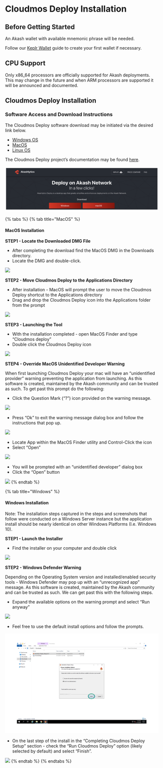 # Cloudmos Deploy Installation

## **Before Getting Started**

An Akash wallet with available mnemonic phrase will be needed.

Follow our [Keplr Wallet](../../tokens-and-wallets/keplr.md) guide to create your first wallet if necessary.

## CPU Support

Only x86\_64 processors are officially supported for Akash deployments. This may change in the future and when ARM processors are supported it will be announced and documented.

## **Cloudmos Deploy Installation**

### **Software Access and Download Instructions**

The Cloudmos Deploy software download may be initiated via the desired link below.

* [Windows OS](https://github.com/maxmaxlabs/cloudmos-deploy/releases/download/v0.17.1/Cloudmos-Deploy-0.17.1.exe)
* [MacOS](https://github.com/maxmaxlabs/cloudmos-deploy/releases/download/v0.17.1/Cloudmos-Deploy-0.17.1.dmg)
* [Linux OS](https://github.com/maxmaxlabs/cloudmos-deploy/releases/download/v0.17.1/Cloudmos-Deploy-0.17.1.AppImage)

The Cloudmos Deploy project’s documentation may be found [here](https://cloudmos.io/cloud-deploy).

![](<../../.gitbook/assets/AkashlyticsDownloadScreen (1).png>)

{% tabs %}
{% tab title="MacOS" %}
#### MacOS Installation

**STEP1 - Locate the Downloaded DMG File**

* After completing the download find the MacOS DMG in the Downloads directory.
* Locate the DMG and double-click.

![](https://files.gitbook.com/v0/b/gitbook-x-prod.appspot.com/o/spaces%2F-LrNFlfuifzmQ\_NMKu9C-887967055%2Fuploads%2FJ4Gme2vGJERzhsmkBuVO%2FMacOSDMGScreen.png?alt=media\&token=4aa671ae-4a58-4cd3-b9af-6a07b166bdaa)

**STEP2 - Move Cloudmos Deploy to the Applications Directory**

* After installation - MacOS will prompt the user to move the Cloudmos Deploy shortcut to the Applications directory
* Drag and drop the Cloudmos Deploy icon into the Applications folder from the prompt

![](https://files.gitbook.com/v0/b/gitbook-x-prod.appspot.com/o/spaces%2F-LrNFlfuifzmQ\_NMKu9C-887967055%2Fuploads%2FFqQtQMGB0mpwBFXUEl9U%2FMacOSDrapToApp.png?alt=media\&token=52846cd2-2f21-4185-bb29-36b0e49724e8)

**STEP3 - Launching the Tool**

* With the installation completed - open MacOS Finder and type “Cloudmos deploy”
* Double click the Cloudmos Deploy icon

![](https://files.gitbook.com/v0/b/gitbook-x-prod.appspot.com/o/spaces%2F-LrNFlfuifzmQ\_NMKu9C-887967055%2Fuploads%2Fb1ffi1K08QEnaubHV71P%2FakashlyticsLaunch.png?alt=media\&token=474d2a3d-242d-437d-8948-a12764222245)

**STEP4 - Override MacOS Unidentified Developer Warning**

When first launching Cloudmos Deploy your mac will have an “unidentified provider” warning preventing the application from launching. As this software is created, maintained by the Akash community and can be trusted as such. To get past this prompt do the following:

* Click the Question Mark (“?”) icon provided on the warning message.

![](https://files.gitbook.com/v0/b/gitbook-x-prod.appspot.com/o/spaces%2F-LrNFlfuifzmQ\_NMKu9C-887967055%2Fuploads%2FKwpv6Dp8WUCVMokLDCyt%2FMacOSISecurityWarn.png?alt=media\&token=18ff0470-68a5-472e-add3-abe7f6cd1c61)

* Press “Ok” to exit the warning message dialog box and follow the instructions that pop up.

![](https://files.gitbook.com/v0/b/gitbook-x-prod.appspot.com/o/spaces%2F-LrNFlfuifzmQ\_NMKu9C-887967055%2Fuploads%2FPwQlye61jPV7Aqnv0V3s%2FmacOSOverride.png?alt=media\&token=42022160-a110-4f9d-97ea-d3b42376106a)

* Locate App within the MacOS Finder utility and Control-Click the icon
* Select “Open”

![](https://files.gitbook.com/v0/b/gitbook-x-prod.appspot.com/o/spaces%2F-LrNFlfuifzmQ\_NMKu9C-887967055%2Fuploads%2FreT3OWEdRQgR6UaH75h2%2FmacOSFileOpen.png?alt=media\&token=3cf8a54f-1570-4ed8-b8c4-79926ec311b1)

* You will be prompted with an “unidentified developer” dialog box
* Click the “Open” button

![](https://files.gitbook.com/v0/b/gitbook-x-prod.appspot.com/o/spaces%2F-LrNFlfuifzmQ\_NMKu9C-887967055%2Fuploads%2FUDYHUjXHwMEHRzlJt50z%2FmacOSFileOpen2.png?alt=media\&token=37c21329-e3d0-469f-b13c-1254313bcf3b)
{% endtab %}

{% tab title="Windows" %}
#### Windows Installation

Note: The installation steps captured in the steps and screenshots that follow were conducted on a Windows Server instance but the application install should be nearly identical on other Windows Platforms (I.e. Windows 10).

**STEP1 - Launch the Installer**

* Find the installer on your computer and double click

![](https://files.gitbook.com/v0/b/gitbook-x-prod.appspot.com/o/spaces%2F-LrNFlfuifzmQ\_NMKu9C-887967055%2Fuploads%2FgtUrfHAgQwcNWRf4UsFL%2FakashlyticsWindowsExplorer.png?alt=media\&token=3e370cc9-e874-419d-811d-52bd5a3ac0fb)

**STEP2 - Windows Defender Warning**

Depending on the Operating System version and installed/enabled security tools - Windows Defender may pop up with an “unrecognized app” message. As this software is created, maintained by the Akash community and can be trusted as such. We can get past this with the following steps.

* Expand the available options on the warning prompt and select “Run anyway”

![](https://files.gitbook.com/v0/b/gitbook-x-prod.appspot.com/o/spaces%2F-LrNFlfuifzmQ\_NMKu9C-887967055%2Fuploads%2FHpBJNK2n8JgNCnbzes9Z%2FakashlyticsWindowsDefender.png?alt=media\&token=30f87a14-5764-4c62-b081-df0f8e3aceb7)

* Feel free to use the default install options and follow the prompts.

![](../../.gitbook/assets/akashlticsWindowsInstall.png)

* On the last step of the install in the “Completing Cloudmos Deploy Setup” section - check the “Run Cloudmos Deploy” option (likely selected by default) and select “Finish”.

![](https://files.gitbook.com/v0/b/gitbook-x-prod.appspot.com/o/spaces%2F-LrNFlfuifzmQ\_NMKu9C-887967055%2Fuploads%2FBwQw101cy7r7Rm1QK9Oc%2FakashlyticsWindowsInstallFinalStep.png?alt=media\&token=91ee9b99-32b1-467b-9f78-9f1703566f4d)
{% endtab %}
{% endtabs %}
